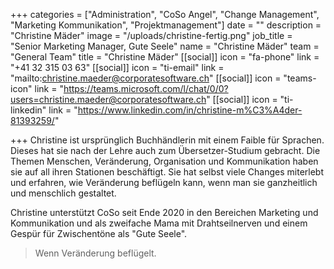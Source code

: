 +++
categories = ["Administration", "CoSo Angel", "Change Management", "Marketing Kommunikation", "Projektmanagement"]
date = ""
description = "Christine Mäder"
image = "/uploads/christine-fertig.png"
job_title = "Senior Marketing Manager, Gute Seele"
name = "Christine Mäder"
team = "General Team"
title = "Christine Mäder"
[[social]]
icon = "fa-phone"
link = "+41 32 315 03 63"
[[social]]
icon = "ti-email"
link = "mailto:christine.maeder@corporatesoftware.ch"
[[social]]
icon = "teams-icon"
link = "https://teams.microsoft.com/l/chat/0/0?users=christine.maeder@corporatesoftware.ch"
[[social]]
icon = "ti-linkedin"
link = "https://www.linkedin.com/in/christine-m%C3%A4der-81393259/"

+++
Christine ist ursprünglich Buchhändlerin mit einem Faible für Sprachen. Dieses hat sie nach der Lehre auch zum Übersetzer-Studium gebracht. Die Themen Menschen, Veränderung, Organisation und Kommunikation haben sie auf all ihren Stationen beschäftigt. Sie hat selbst viele Changes miterlebt und erfahren, wie Veränderung beflügeln kann, wenn man sie ganzheitlich und menschlich gestaltet.

Christine unterstützt CoSo seit Ende 2020 in den Bereichen Marketing und Kommunikation und als zweifache Mama mit Drahtseilnerven und einem Gespür für Zwischentöne als "Gute Seele".

> Wenn Veränderung beflügelt.